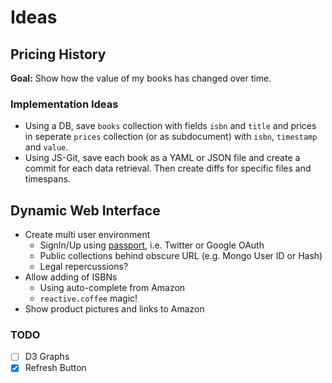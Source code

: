 # Ideas

## Pricing History

**Goal:** Show how the value of my books has changed over time.

### Implementation Ideas

- Using a DB, save `books` collection with fields `isbn` and `title` and prices in seperate `prices` collection (or as subdocument) with `isbn`, `timestamp` and `value`.
- Using JS-Git, save each book as a YAML or JSON file and create a commit for each data retrieval. Then create diffs for specific files and timespans.

## Dynamic Web Interface

- Create multi user environment
  - SignIn/Up using [passport](https://npmjs.org/package/passport), i.e. Twitter or Google OAuth
  - Public collections behind obscure URL (e.g. Mongo User ID or Hash)
  - Legal repercussions?
- Allow adding of ISBNs
  - Using auto-complete from Amazon
  - `reactive.coffee` magic!
- Show product pictures and links to Amazon

### TODO

- [ ] D3 Graphs
- [x] Refresh Button
